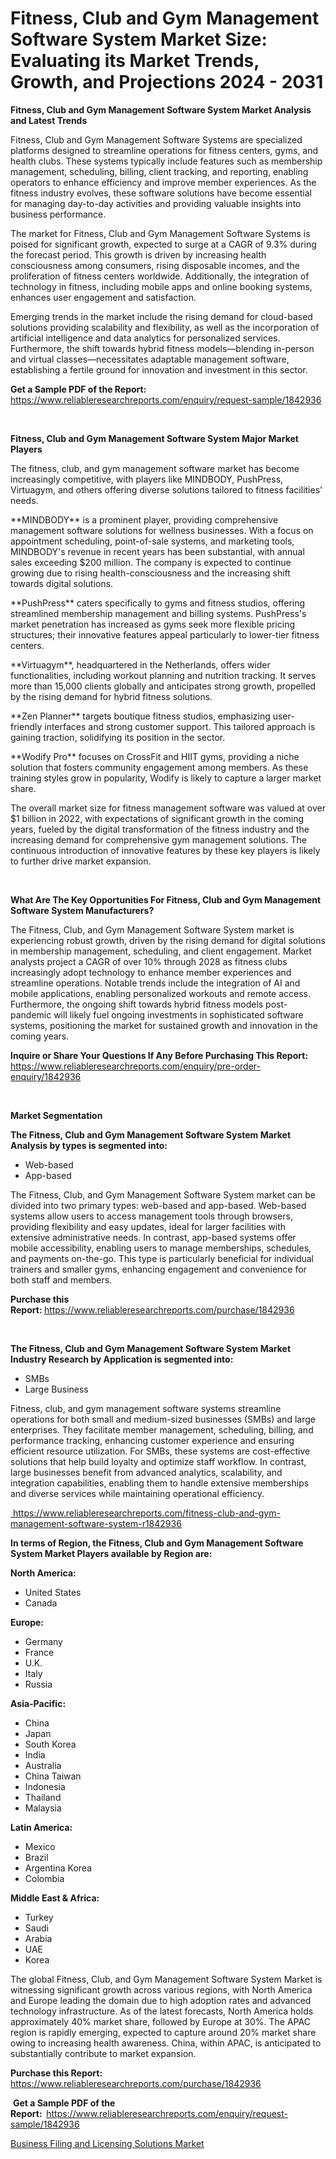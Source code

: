 <p><h1>Fitness, Club and Gym Management Software System Market Size: Evaluating its Market Trends, Growth, and Projections 2024 - 2031</h1></p><p><strong>Fitness, Club and Gym Management Software System Market Analysis and Latest Trends</strong></p>
<p><p>Fitness, Club and Gym Management Software Systems are specialized platforms designed to streamline operations for fitness centers, gyms, and health clubs. These systems typically include features such as membership management, scheduling, billing, client tracking, and reporting, enabling operators to enhance efficiency and improve member experiences. As the fitness industry evolves, these software solutions have become essential for managing day-to-day activities and providing valuable insights into business performance.</p><p>The market for Fitness, Club and Gym Management Software Systems is poised for significant growth, expected to surge at a CAGR of 9.3% during the forecast period. This growth is driven by increasing health consciousness among consumers, rising disposable incomes, and the proliferation of fitness centers worldwide. Additionally, the integration of technology in fitness, including mobile apps and online booking systems, enhances user engagement and satisfaction.</p><p>Emerging trends in the market include the rising demand for cloud-based solutions providing scalability and flexibility, as well as the incorporation of artificial intelligence and data analytics for personalized services. Furthermore, the shift towards hybrid fitness models—blending in-person and virtual classes—necessitates adaptable management software, establishing a fertile ground for innovation and investment in this sector.</p></p>
<p><strong>Get a Sample PDF of the Report:&nbsp;</strong> <a href="https://www.reliableresearchreports.com/enquiry/request-sample/1842936?utm_campaign=48&utm_medium=2&utm_source=Github&utm_content=ia&utm_term=01012025&utm_id=fitness-club-and-gym-management-software-system">https://www.reliableresearchreports.com/enquiry/request-sample/1842936</a></p>
<p>&nbsp;</p>
<p><strong>Fitness, Club and Gym Management Software System Major Market Players</strong></p>
<p><p>The fitness, club, and gym management software market has become increasingly competitive, with players like MINDBODY, PushPress, Virtuagym, and others offering diverse solutions tailored to fitness facilities' needs. </p><p>**MINDBODY** is a prominent player, providing comprehensive management software solutions for wellness businesses. With a focus on appointment scheduling, point-of-sale systems, and marketing tools, MINDBODY's revenue in recent years has been substantial, with annual sales exceeding $200 million. The company is expected to continue growing due to rising health-consciousness and the increasing shift towards digital solutions.</p><p>**PushPress** caters specifically to gyms and fitness studios, offering streamlined membership management and billing systems. PushPress's market penetration has increased as gyms seek more flexible pricing structures; their innovative features appeal particularly to lower-tier fitness centers. </p><p>**Virtuagym**, headquartered in the Netherlands, offers wider functionalities, including workout planning and nutrition tracking. It serves more than 15,000 clients globally and anticipates strong growth, propelled by the rising demand for hybrid fitness solutions. </p><p>**Zen Planner** targets boutique fitness studios, emphasizing user-friendly interfaces and strong customer support. This tailored approach is gaining traction, solidifying its position in the sector.</p><p>**Wodify Pro** focuses on CrossFit and HIIT gyms, providing a niche solution that fosters community engagement among members. As these training styles grow in popularity, Wodify is likely to capture a larger market share.</p><p>The overall market size for fitness management software was valued at over $1 billion in 2022, with expectations of significant growth in the coming years, fueled by the digital transformation of the fitness industry and the increasing demand for comprehensive gym management solutions. The continuous introduction of innovative features by these key players is likely to further drive market expansion.</p></p>
<p>&nbsp;</p>
<p><strong>What Are The Key Opportunities For Fitness, Club and Gym Management Software System Manufacturers?</strong></p>
<p><p>The Fitness, Club, and Gym Management Software System market is experiencing robust growth, driven by the rising demand for digital solutions in membership management, scheduling, and client engagement. Market analysts project a CAGR of over 10% through 2028 as fitness clubs increasingly adopt technology to enhance member experiences and streamline operations. Notable trends include the integration of AI and mobile applications, enabling personalized workouts and remote access. Furthermore, the ongoing shift towards hybrid fitness models post-pandemic will likely fuel ongoing investments in sophisticated software systems, positioning the market for sustained growth and innovation in the coming years.</p></p>
<p><strong>Inquire or Share Your Questions If Any Before Purchasing This Report:</strong> <a href="https://www.reliableresearchreports.com/enquiry/pre-order-enquiry/1842936?utm_campaign=48&utm_medium=2&utm_source=Github&utm_content=ia&utm_term=01012025&utm_id=fitness-club-and-gym-management-software-system">https://www.reliableresearchreports.com/enquiry/pre-order-enquiry/1842936</a></p>
<p>&nbsp;</p>
<p><strong>Market Segmentation</strong></p>
<p><strong>The Fitness, Club and Gym Management Software System Market Analysis by types is segmented into:</strong></p>
<p><ul><li>Web-based</li><li>App-based</li></ul></p>
<p><p>The Fitness, Club, and Gym Management Software System market can be divided into two primary types: web-based and app-based. Web-based systems allow users to access management tools through browsers, providing flexibility and easy updates, ideal for larger facilities with extensive administrative needs. In contrast, app-based systems offer mobile accessibility, enabling users to manage memberships, schedules, and payments on-the-go. This type is particularly beneficial for individual trainers and smaller gyms, enhancing engagement and convenience for both staff and members.</p></p>
<p><strong>Purchase this Report:&nbsp;</strong><a href="https://www.reliableresearchreports.com/purchase/1842936?utm_campaign=48&utm_medium=2&utm_source=Github&utm_content=ia&utm_term=01012025&utm_id=fitness-club-and-gym-management-software-system">https://www.reliableresearchreports.com/purchase/1842936</a></p>
<p>&nbsp;</p>
<p><strong>The Fitness, Club and Gym Management Software System Market Industry Research by Application is segmented into:</strong></p>
<p><ul><li>SMBs</li><li>Large Business</li></ul></p>
<p><p>Fitness, club, and gym management software systems streamline operations for both small and medium-sized businesses (SMBs) and large enterprises. They facilitate member management, scheduling, billing, and performance tracking, enhancing customer experience and ensuring efficient resource utilization. For SMBs, these systems are cost-effective solutions that help build loyalty and optimize staff workflow. In contrast, large businesses benefit from advanced analytics, scalability, and integration capabilities, enabling them to handle extensive memberships and diverse services while maintaining operational efficiency.</p></p>
<p><a href="https://www.reliableresearchreports.com/fitness-club-and-gym-management-software-system-r1842936?utm_campaign=48&utm_medium=2&utm_source=Github&utm_content=ia&utm_term=01012025&utm_id=fitness-club-and-gym-management-software-system">&nbsp;https://www.reliableresearchreports.com/fitness-club-and-gym-management-software-system-r1842936</a></p>
<p><strong>In terms of Region, the Fitness, Club and Gym Management Software System Market Players available by Region are:</strong></p>
<p>
    <p> <strong> North America: </strong>
        <ul>
            <li>United States</li>
            <li>Canada</li>
        </ul>
        </p> 
    <p> <strong> Europe: </strong>
        <ul>
            <li>Germany</li>
            <li>France</li>
            <li>U.K.</li>
            <li>Italy</li>
            <li>Russia</li>
        </ul>
        </p> 
    <p> <strong> Asia-Pacific: </strong>
        <ul>
            <li>China</li>
            <li>Japan</li>
            <li>South Korea</li>
            <li>India</li>
            <li>Australia</li>
            <li>China Taiwan</li>
            <li>Indonesia</li>
            <li>Thailand</li>
            <li>Malaysia</li>
        </ul>
        </p> 
    <p> <strong> Latin America: </strong>
        <ul>
            <li>Mexico</li>
            <li>Brazil</li>
            <li>Argentina Korea</li>
            <li>Colombia</li>
        </ul>
        </p> 
    <p> <strong> Middle East & Africa: </strong>
        <ul>
            <li>Turkey</li>
            <li>Saudi</li>
            <li>Arabia</li>
            <li>UAE</li>
            <li>Korea</li>
        </ul>
    </p>
    </p>
<p><p>The global Fitness, Club, and Gym Management Software System Market is witnessing significant growth across various regions, with North America and Europe leading the domain due to high adoption rates and advanced technology infrastructure. As of the latest forecasts, North America holds approximately 40% market share, followed by Europe at 30%. The APAC region is rapidly emerging, expected to capture around 20% market share owing to increasing health awareness. China, within APAC, is anticipated to substantially contribute to market expansion.</p></p>
<p><strong>Purchase this Report: </strong><a href="https://www.reliableresearchreports.com/purchase/1842936?utm_campaign=48&utm_medium=2&utm_source=Github&utm_content=ia&utm_term=01012025&utm_id=fitness-club-and-gym-management-software-system">https://www.reliableresearchreports.com/purchase/1842936</a></p>
<p>&nbsp;<strong>Get a Sample PDF of the Report:&nbsp;&nbsp;</strong><a href="https://www.reliableresearchreports.com/enquiry/request-sample/1842936?utm_campaign=48&utm_medium=2&utm_source=Github&utm_content=ia&utm_term=01012025&utm_id=fitness-club-and-gym-management-software-system">https://www.reliableresearchreports.com/enquiry/request-sample/1842936</a></p>
<p><strong></strong></p>
<p><p><a href="https://github.com/mathastilley812967/Market-Research-Report-List-1/blob/main/business-filing-and-licensing-solutions-market.md?utm_campaign=48&utm_medium=2&utm_source=Github&utm_content=ia&utm_term=01012025&utm_id=fitness-club-and-gym-management-software-system">Business Filing and Licensing Solutions Market</a></p></p>